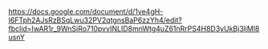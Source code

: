 https://docs.google.com/document/d/1ve4gH-I6FTph2AJsRzBSqLwu32PV2qtgnsBaP6zzYh4/edit?fbclid=IwAR1r_9WnSiRo710pvvINLID8mnWtg4uZ61nRrPS4H8D3yUkBj3ljMl8usnY